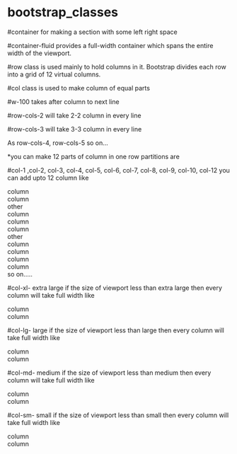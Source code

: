 # bootstrap_classes

#container
for making a section with some left right space

#container-fluid
provides a full-width container which spans the entire width of the viewport.

#row
class is used mainly to hold columns in it. Bootstrap divides each row into a grid of 12 virtual columns.

#col
class is used to make column of equal parts

#w-100 
takes after column to next line

#row-cols-2
will take 2-2 column in  every line

#row-cols-3
will take 3-3 column in  every line

As row-cols-4, row-cols-5 so on...

*you can make 12 parts of column in one row
partitions are

#col-1 ,col-2, col-3, col-4, col-5, col-6, col-7, col-8, col-9, col-10, col-12
you can add upto 12 column like
<div class="col-1"> column </div>
<div class="col-11"> column </div>
other 
<div class="col-2"> column </div>
<div class="col-4"> column </div>
<div class="col-6"> column </div>
other
<div class="col-6"> column </div>
<div class="col-1"> column </div>
<div class="col-4"> column </div>
<div class="col-1"> column </div>
so on.....

#col-xl- 
extra large
if the size of viewport less than extra large then every column will take full width
like
<div class="col-xl-6"> column </div>
<div class="col-xl-6"> column </div>

#col-lg-
large
if the size of viewport less than large then every column will take full width
like
<div class="col-lg-6"> column </div>
<div class="col-lg-6"> column </div>

#col-md-
medium
if the size of viewport less than medium then every column will take full width
like
<div class="col-md-6"> column </div>
<div class="col-md-6"> column </div>

#col-sm-
small
if the size of viewport less than  small then every column will take full width
like
<div class="col-sm-6"> column </div>
<div class="col-sm-6"> column </div>






